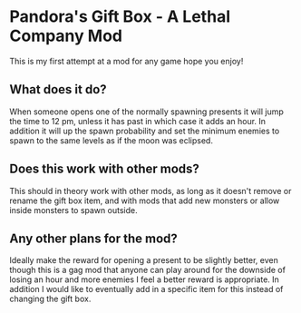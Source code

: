 # Pandora's Gift Box - A Lethal Company Mod

This is my first attempt at a mod for any game hope you enjoy!

## What does it do?

When someone opens one of the normally spawning presents it will jump the time to 12 pm, unless it has past in which case it adds an hour. In addition it will up the spawn probability and set the minimum enemies to spawn to the same levels as if the moon was eclipsed.

## Does this work with other mods?

This should in theory work with other mods, as long as it doesn't remove or rename the gift box item, and with mods that add new monsters or allow inside monsters to spawn outside.

## Any other plans for the mod?

Ideally make the reward for opening a present to be slightly better, even though this is a gag mod that anyone can play around for the downside of losing an hour and more enemies I feel a better reward is appropriate. In addition I would like to eventually add in a specific item for this instead of changing the gift box.
